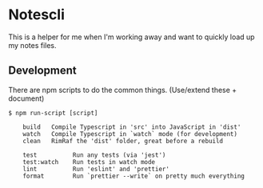 # Notescli

This is a helper for me when I'm working away and want to quickly load up my
notes files.

## Development

There are npm scripts to do the common things. (Use/extend these + document) 

```
$ npm run-script [script]

    build   Compile Typescript in 'src' into JavaScript in 'dist'
    watch   Compile Typescript in `watch` mode (for development)
    clean   RimRaf the 'dist' folder, great before a rebuild

    test          Run any tests (via 'jest')
    test:watch    Run tests in watch mode
    lint          Run 'eslint' and 'prettier'
    format        Run `prettier --write` on pretty much everything
```